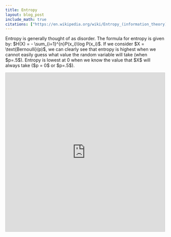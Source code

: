 ```yaml
---
title: Entropy
layout: blog_post
include_math: true
citations: ["https://en.wikipedia.org/wiki/Entropy_(information_theory)"]
---
```

<p>Entropy is generally thought of as disorder. The formula for entropy is given by: $H(X) = - \sum_{i=1}^{n}P(x_i)\log P(x_i)$. 
  If we consider $X = \text{Bernoulli}(p)$, we can clearly see that entropy is highest when we cannot easily guess what value the random variable will take (when $p=.5$).
  Entropy is lowest at 0 when we know the value that $X$ will always take ($p = 0$ or $p=.5$).
</p>
<iframe src="https://www.desmos.com/calculator/0f9brhjk3v?embed" width="500px" height="500px" style="border: 1px solid #ccc" frameborder=0></iframe>
